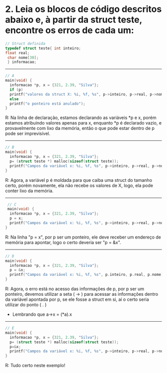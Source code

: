 # 2. Leia os blocos de código descritos abaixo e, à partir da struct teste, encontre os erros de cada um:

```c
// Struct definida
typedef struct teste{ int inteiro;
float real;
 char nome[30];
 } informacao;
 ```

---

```c
// A
main(void) {
  informacao *p, x = {321, 2.39, "Silva"};
  if (p)
  printf("valores da struct X: %i, %f, %s", p->inteiro, p->real, p->nome);
  else
  printf("o ponteiro está anulado");
} 
```
R: Na linha de declaração, estamos declarando as variáveis *p e x, porém estamos atribuindo valores apenas para x, enquanto *p é declarado vazio, e provavelmente com lixo da memória, então o que pode estar dentro de p pode ser imprevisível.

---

```c
// B
main(void) { 
  informacao *p, x = {321, 2.39, "Silva"};
  p= (struct teste *) malloc(sizeof(struct teste));
  printf("Campos da variável x: %i, %f, %s", p->inteiro, p->real, p->nome);
}
```
R: Agora, a variável p é moldada para que caiba uma struct do tamanho certo, porém novamente, ela não recebe os valores de X, logo, ela pode conter lixo da memória.

---

```c
 // C
 main(void) { 
  informacao *p, x = {321, 2.39, "Silva"};
  p = x;
  printf("Campos da variável x: %i, %f, %s", p->inteiro, p->real, p->nome);
}
```
R: Na linha "p = x", por p ser um ponteiro, ele deve receber um endereço de memória para apontar, logo o certo deveria ser "p = &x".

---

```c
// D
main(void) { 
  informacao *p, x = {321, 2.39, "Silva"};
  p = &x;
  printf("Campos da variável x: %i, %f, %s", p.inteiro, p.real, p.nome);
}
```
R: Agora, o erro está no acesso das informações de p, por p ser um ponteiro, devemos utilizar a seta ( -> ) para acessar as informações dentro da variável apontada por p, se ele fosse a struct em si, aí o certo seria utilizar do ponto ( . )
- Lembrando que a->x = (*a).x

---

```c
// E
main(void) { 
  informacao *p, x = {321, 2.39, "Silva"};
  p= (struct teste *) malloc(sizeof(struct teste));
  p=&x;
  printf("Campos da variável x: %i, %f, %s", p->inteiro, p->real, p->nome);
}
```
R: Tudo certo neste exemplo!
